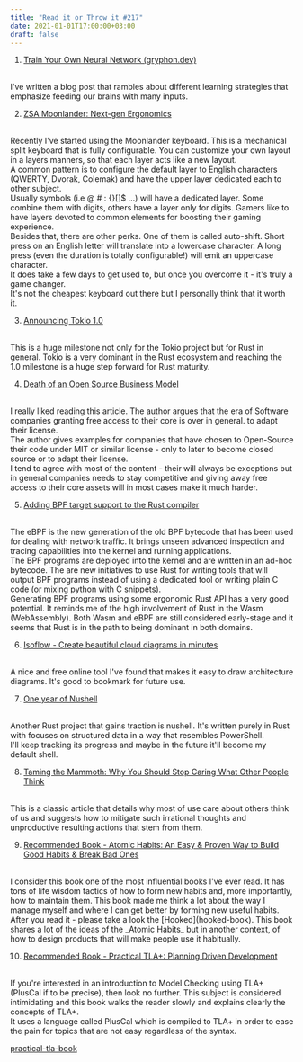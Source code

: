 ```yaml
---
title: "Read it or Throw it #217"
date: 2021-01-01T17:00:00+03:00
draft: false
---
```


1. [Train Your Own Neural Network (gryphon.dev)](train-your-own-neural-network)
<br/>
I've written a blog post that rambles about different learning strategies 
that emphasize feeding our brains with many inputs. 

2. [ZSA Moonlander: Next-gen Ergonomics](moonlander)
<br/>
Recently I've started using the Moonlander keyboard.
This is a mechanical split keyboard that is fully configurable. You can customize your own layout
in a layers manners, so that each layer acts like a new layout.
<br/>
A common pattern is to configure the default layer to English characters (QWERTY, Dvorak, Colemak)
and have the upper layer dedicated each to other subject. 
<br/>
Usually symbols (i.e @ # : {}[]$ ...) will have a dedicated layer. Some combine them with digits,
others have a layer only for digits. Gamers like to have layers devoted to common elements for boosting their gaming experience.
<br/>
Besides that, there are other perks. One of them is called auto-shift. Short press on an English letter will translate into
a lowercase character. A long press (even the duration is totally configurable!) will emit an uppercase character.
<br/>
It does take a few days to get used to, but once you overcome it - it's truly a game changer.
<br/>
It's not the cheapest keyboard out there but I personally think that it worth it. 

3. [Announcing Tokio 1.0](tokio-1)
<br/>
This is a huge milestone not only for the Tokio project but for Rust in general.
Tokio is a very dominant in the Rust ecosystem and reaching the 1.0 milestone is
a huge step forward for Rust maturity. 

4. [Death of an Open Source Business Model](death-of-open-source-business-model)
<br/>
I really liked reading this article. The author argues that the era of Software companies
granting free access to their core is over in general.
to adapt their license. 
<br/>
The author gives examples for companies that have chosen to Open-Source their code under MIT or similar license - only to later to become closed source or
to adapt their license. 
<br/>
I tend to agree with most of the content - their will always be exceptions but in general
companies needs to stay competitive and giving away free access to their core assets will in most cases
make it much harder.

5. [Adding BPF target support to the Rust compiler](rust-bpf-target)
<br/>
The eBPF is the new generation of the old BPF bytecode that has been used for dealing with network traffic.
It brings unseen advanced inspection and tracing
capabilities into the kernel and running applications.
<br/>
The BPF programs are deployed into the kernel and are written in an ad-hoc bytecode.
The are new initiatives to use Rust for writing tools that will output BPF programs instead of using a dedicated tool 
or writing plain C code (or mixing python with C snippets). 
<br/>
Generating BPF programs using some ergonomic Rust API has a very good potential.
It reminds me of the high involvement of Rust in the Wasm (WebAssembly).
Both Wasm and eBPF are still considered early-stage and it seems that Rust is in the path to being dominant in both domains.

6. [Isoflow - Create beautiful cloud diagrams in minutes](isoflow)
<br/>
A nice and free online tool I've found that makes it easy to draw architecture diagrams.
It's good to bookmark for future use.

7. [One year of Nushell](year-of-nushell)
<br/>
Another Rust project that gains traction is nushell. It's written purely in Rust with focuses on
structured data in a way that resembles PowerShell.
<br/>
I'll keep tracking its progress and maybe in the future
it'll become my default shell. 

8. [Taming the Mammoth: Why You Should Stop Caring What Other People Think](taming-mammoth)
<br/>
This is a classic article that details why most of use care about others think of us and suggests
how to mitigate such irrational thoughts and unproductive resulting actions that stem from them. 

9. [Recommended Book - Atomic Habits: An Easy & Proven Way to Build Good Habits & Break Bad Ones](atomic-habits-book)
<br/>
I consider this book one of the most influential books I've ever read.
It has tons of life wisdom tactics of how to form new habits and, more importantly, how to maintain them.
This book made me think a lot about the way I manage myself and where I can get better by forming new useful habits.
<br/>
After you read it - please take a look the [Hooked](hooked-book).
This book shares a lot of the ideas of the _Atomic Habits_ but in another context, of how to design products
that will make people use it habitually.

10. [Recommended Book - Practical TLA+: Planning Driven Development ](practical-tla-book) 
<br/>
If you're interested in an introduction to Model Checking using TLA+ (PlusCal if to be precise), then look no further.
This subject is considered intimidating and this book walks the reader slowly and explains clearly the concepts of
TLA+. 
<br/>
It uses a language called PlusCal which is compiled to TLA+ in order to ease the pain for topics that are not easy 
regardless of the syntax.


[train-your-own-neural-network]: https://gryphon.dev/2020/04/29/train-your-own-neural-network
[moonlander]:https://www.zsa.io/moonlander/
[tokio-1]: https://tokio.rs/blog/2020-12-tokio-1-0
[death-of-open-source-business-model]: https://joemorrison.medium.com/death-of-an-open-source-business-model-62bc227a7e9b
[rust-bpf-target]: https://confused.ai/posts/rust-bpf-target
[isoflow]: https://isoflow.io
[year-of-nushell]: http://www.nushell.sh/blog/2020/08/23/year_of_nushell.html
[taming-mammoth]: https://waitbutwhy.com/2014/06/taming-mammoth-let-peoples-opinions-run-life.html
[atomic-habits-book]: https://www.amazon.com/Atomic-Habits-Proven-Build-Break-ebook/dp/B01N5AX61W
[hooked-book]: https://www.amazon.com/Hooked-How-Build-Habit-Forming-Products/dp/B00HZY1N0K/
[practical-tla-book](https://www.amazon.com/Practical-TLA-Planning-Driven-Development/dp/1484238281)
